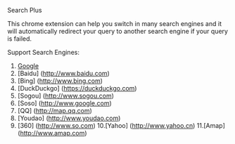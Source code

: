 Search Plus

This chrome extension can help you switch in many search engines 
and it will automatically redirect your query to another search engine if your query is failed.

Support Search Engines:
1. [Google](http://www.google.com)
2. [Baidu] (http://www.baidu.com)
3. [Bing] (http://www.bing.com)
4. [DuckDuckgo] (https://duckduckgo.com)
5. [Sogou] (http://www.sogou.com)
6. [Soso] (http://www.google.com)
7. [QQ] (http://map.qq.com)
8. [Youdao] (http://www.youdao.com)
9. [360] (http://www.so.com)
10.[Yahoo] (http://www.yahoo.cn)
11.[Amap] (http://www.amap.com)